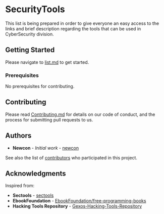 # SecurityTools

This list is being prepared in order to give everyone an easy access to the links and brief description regarding the tools that can be used in CyberSecurity division.

## Getting Started

Please navigate to [list.md](https://github.com/newcon/SecurityTools/blob/master/List.md) to get started.

### Prerequisites

No prerequisites for contributing.

## Contributing

Please read [Contributing.md](https://github.com/newcon/SecurityTools/blob/master/Contributing.md) for details on our code of conduct, and the process for submitting pull requests to us.

## Authors

* **Newcon** - *Initial work* - [newcon](https://github.com/newcon)

See also the list of [contributors](https://github.com/newcon/SecurityTools/graphs/contributors) who participated in this project.


## Acknowledgments
Inspired from:
* **Sectools** - [sectools](https://sectools.org)
* **EbookFoundation** - [EbookFoundation/free-programming-books](https://github.com/EbookFoundation/free-programming-books)
* **Hacking Tools Repository** - [Gexos-Hacking-Tools-Repository](http://gexos.github.io/Hacking-Tools-Repository/)
